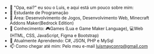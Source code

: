 - 👋 "Opa, eai?" eu sou o Luis, e aqui está um pouco sobre mim:
- 📃 Estudante de Programação
- 👀 Área: Desenvolvimento de Jogos, Desenvolvimento Web, Minecraft Addons Maker(Bedrock Edition) 
- 🧩 Conhecimento: 🎮Games (Lua e Game Maker Language),  💻Web (HTML, CSS, JavaScript, Figma e Bootstrap)
- 📗 Atualmente Aprendendo: C#, JSON, PHP e MySql
- 📫 Como chegar até mim: Pelo meu e-mail luismayconrp@gmail.com
